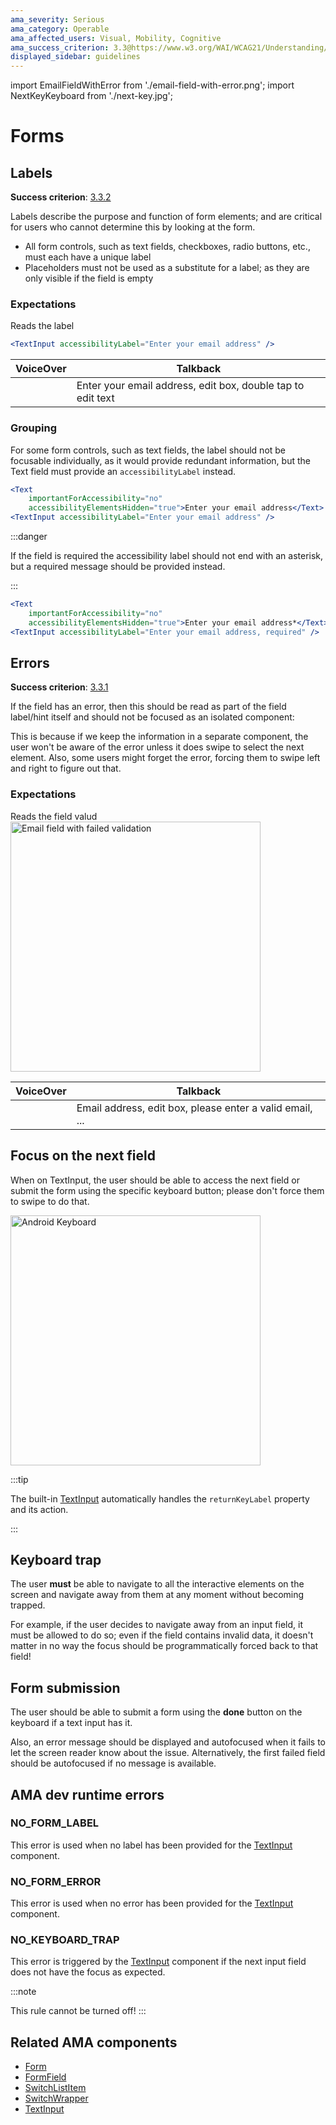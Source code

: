 ```yaml
---
ama_severity: Serious
ama_category: Operable
ama_affected_users: Visual, Mobility, Cognitive
ama_success_criterion: 3.3@https://www.w3.org/WAI/WCAG21/Understanding/input-assistance
displayed_sidebar: guidelines
---
```


import EmailFieldWithError from './email-field-with-error.png';
import NextKeyKeyboard from './next-key.jpg';

# Forms

<AMASection />
<AssistiveTechnology name="Assistive Technologies" title="Screen Reader, Keyboard and Switch" />

## Labels

<Critical label  />

**Success criterion**: [3.3.2](https://www.w3.org/WAI/WCAG21/Understanding/labels-or-instructions)

Labels describe the purpose and function of form elements; and are critical for users who cannot determine this by looking at the form.

- All form controls, such as text fields, checkboxes, radio buttons, etc., must each have a unique label
- Placeholders must not be used as a substitute for a label; as they are only visible if the field is empty

### Expectations

<ScreenReader>
    <When title="A form field receives the focus">
        <Then noChildren>Reads the label</Then>
        <And title="Reads the input type" />
    </When>
</ScreenReader>

```jsx
<TextInput accessibilityLabel="Enter your email address" />
```

| VoiceOver | Talkback                                                    |
| --------- | ----------------------------------------------------------- |
|           | Enter your email address, edit box, double tap to edit text |

### Grouping

For some form controls, such as text fields, the label should not be focusable individually, as it would provide redundant information, but the Text field must provide an `accessibilityLabel` instead.

```jsx
<Text
    importantForAccessibility="no"
    accessibilityElementsHidden="true">Enter your email address</Text>
<TextInput accessibilityLabel="Enter your email address" />
```

:::danger

If the field is required the accessibility label should not end with an asterisk, but a required message should be provided instead.

:::

```jsx
<Text
    importantForAccessibility="no"
    accessibilityElementsHidden="true">Enter your email address*</Text>
<TextInput accessibilityLabel="Enter your email address, required" />
```

## Errors

<Serious label  />

**Success criterion**: [3.3.1](https://www.w3.org/WAI/WCAG21/Understanding/error-identification)

If the field has an error, then this should be read as part of the field label/hint itself and should not be focused as an isolated component:

This is because if we keep the information in a separate component, the user won't be aware of the error unless it does swipe to select the next element.
Also, some users might forget the error, forcing them to swipe left and right to figure out that.

### Expectations

<ScreenReader>
    <When title="The user focuses a form field with a failed validation">
        <Then noChildren>Reads the field valud</Then>
        <And title="Reads the input type" />
        <And title="Reads the validation error" />
    </When>
</ScreenReader>

<Padding />

<img src={EmailFieldWithError} width="400" alt="Email field with failed validation" />

<Padding />

| VoiceOver | Talkback                                                 |
| --------- | -------------------------------------------------------- |
|           | Email address, edit box, please enter a valid email, ... |

## Focus on the next field

<Serious label padding />

When on TextInput, the user should be able to access the next field or submit the form using the specific keyboard button; please don't force them to swipe to do that.

<img src={NextKeyKeyboard} width="400" alt="Android Keyboard" />

:::tip

The built-in [TextInput](/forms/components/TextInput) automatically handles the `returnKeyLabel` property and its action.

:::

## Keyboard trap

<Serious label padding />

The user **must** be able to navigate to all the interactive elements on the screen and navigate away from them at any moment without becoming trapped.

For example, if the user decides to navigate away from an input field, it must be allowed to do so; even if the field contains invalid data, it doesn't matter in no way the focus should be programmatically forced back to that field!

## Form submission

<Serious label padding />

The user should be able to submit a form using the **done** button on the keyboard if a text input has it.

Also, an error message should be displayed and autofocused when it fails to let the screen reader know about the issue.
Alternatively, the first failed field should be autofocused if no message is available.

## AMA dev runtime errors

### NO_FORM_LABEL

This error is used when no label has been provided for the [TextInput](/forms/components/TextInput) component.

### NO_FORM_ERROR

This error is used when no error has been provided for the [TextInput](/forms/components/TextInput) component.

### NO_KEYBOARD_TRAP <MustNot />

This error is triggered by the [TextInput](/forms/components/TextInput) component if the next input field does not have the focus as expected.

:::note

This rule cannot be turned off!
:::

## Related AMA components

- [Form](/forms/components/form)
- [FormField](/forms/components/formfield)
- [SwitchListItem](/react-native/components/switchlistitem)
- [SwitchWrapper](/react-native/components/switchwrapper)
- [TextInput](/forms/components/textinput)
